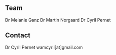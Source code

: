 ## Team

Dr Melanie Ganz
Dr Martin Norgaard
Dr Cyril Pernet

## Contact

Dr Cyril Pernet wamcyril[at]gmail.com
